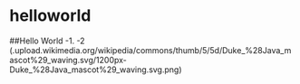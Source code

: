 # helloworld

##Hello World 
-1.
-2
(.upload.wikimedia.org/wikipedia/commons/thumb/5/5d/Duke_%28Java_mascot%29_waving.svg/1200px-Duke_%28Java_mascot%29_waving.svg.png)
